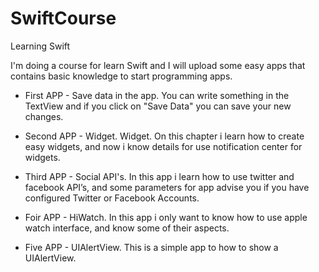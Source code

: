 # SwiftCourse

Learning Swift

I'm doing a course for learn Swift and I will upload some easy apps that contains basic knowledge to start programming apps.

- First APP - Save data in the app.
You can write something in the TextView and if you click on "Save Data" you can save your new changes.

- Second APP - Widget.
Widget. On this chapter i learn how to create easy widgets, and now i know details for use notification center for widgets.

- Third APP - Social API's.
In this app i learn how to use twitter and facebook API’s, and some parameters for app advise you if you have configured Twitter or Facebook Accounts.

- Foir APP - HiWatch.
In this app i only want to know how to use apple watch interface, and know some of their aspects.

- Five APP - UIAlertView.
This is a simple app to how to show a UIAlertView.
